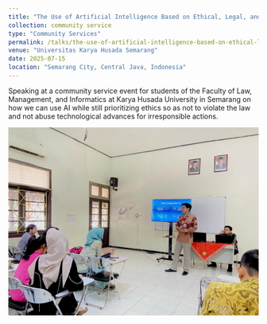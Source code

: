 ```yaml
---
title: "The Use of Artificial Intelligence Based on Ethical, Legal, and Data Security Aspects"
collection: community service
type: "Community Services"
permalink: /talks/the-use-of-artificial-intelligence-based-on-ethical-legal-and-data-security-aspects
venue: "Universitas Karya Husada Semarang"
date: 2025-07-15
location: "Semarang City, Central Java, Indonesia"
---
```


Speaking at a community service event for students of the Faculty of Law, Management, and Informatics at Karya Husada University in Semarang on how we can use AI while still prioritizing ethics so as not to violate the law and not abuse technological advances for irresponsible actions.

<img src="/images/pengabmas-unkaha.jpg" />
